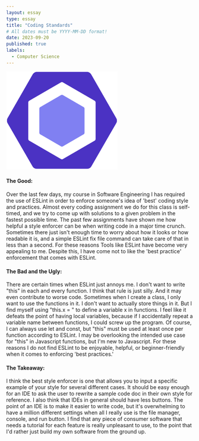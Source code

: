 ```yaml
---
layout: essay
type: essay
title: "Coding Standards"
# All dates must be YYYY-MM-DD format!
date: 2023-09-20
published: true
labels:
  - Computer Science
---
```


<img width="300px" class="rounded float-start pe-4" src="../img/essays/ESLint_logo.png">

#### The Good:
Over the last few days, my course in Software Engineering I has required the use of ESLint in order to enforce someone's idea of 'best' coding style and practices. Almost every coding assignment we do for this class is self-timed, and we try to come up with solutions to a given problem in the fastest possible time. The past few assignments have shown me how helpful a style enforcer can be when writing code in a major time crunch. Sometimes there just isn't enough time to worry about how it looks or how readable it is, and a simple ESLint fix file command can take care of that in less than a second. For these reasons Tools like ESLint have become very appealing to me. Despite this, I have come not to like the 'best practice' enforcement that comes with ESLint.

#### The Bad and the Ugly:
There are certain times when ESLint just annoys me. I don't want to write "this" in each and every function. I think that rule is just silly. And it may even contribute to worse code. Sometimes when I create a class, I only want to use the functions in it. I don't want to actually store things in it. But I find myself using "this.x = " to define a variable x in functions. I feel like it defeats the point of having local variables, because if I accidentally repeat a variable name between functions, I could screw up the program. Of course, I can always use let and const, but "this" must be used at least once per function according to ESLint. I may be overlooking the intended use case for "this" in Javascript functions, but I'm new to Javascript. For these reasons I do not find ESLint to be enjoyable, helpful, or beginner-friendly when it comes to enforcing 'best practices.'


#### The Takeaway:
I think the best style enforcer is one that allows you to input a specific example of your style for several different cases. It should be easy enough for an IDE to ask the user to rewrite a sample code doc in their own style for reference. I also think that IDEs in general should have less buttons. The point of an IDE is to make it easier to write code, but it's overwhelming to have a million different settings when all I really use is the file manager, console, and run button. I find that any piece of consumer software that needs a tutorial for each feature is really unpleasant to use, to the point that I'd rather just build my own software from the ground up.

